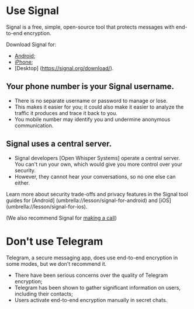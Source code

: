 [Title]: # (Secure messaging apps)
[Order]: # (2)

# Use Signal

Signal is a free, simple, open-source tool that protects messages with end-to-end encryption. 

Download Signal for: 

*	[Android](https://play.google.com/store/apps/details?id=org.thoughtcrime.securesms); 
*	[iPhone](https://itunes.apple.com/ie/app/signal-private-messenger/id874139669); 
*	[Desktop] (https://signal.org/download/). 

## Your phone number is your Signal username. 

*	There is no separate username or password to manage or lose. 
*	This makes it easier for you; it could also make it easier to analyze the traffic it produces and trace it back to you. 
*	You mobile number may identify you and undermine anonymous communication. 

## Signal uses a central server. 

*	Signal developers [Open Whisper Systems] operate a central server. You can't run your own, which would give you more control over your security. 
*	However, they cannot hear your conversations, so no one else can either. 

Learn more about security trade-offs and privacy features in the Signal tool guides for [Android] (umbrella://lesson/signal-for-android) and [iOS] (umbrella://lesson/signal-for-ios).

(We also recommend Signal for [making a call](umbrella://lesson/making-a-call))  

# Don't use Telegram

Telegram, a secure messaging app, does use end-to-end encryption in some modes, but we don't recommend it.

*	There have been serious concerns over the quality of Telegram encryption; 
*	Telegram has been shown to gather significant information on users, including their contacts; 
*	Users activate end-to-end encryption manually in secret chats.
